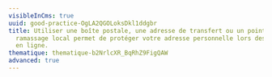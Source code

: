 ```yaml
---
visibleInCms: true
uuid: good-practice-OgLA2QGOLoksDkl1ddgbr
title: Utiliser une boîte postale, une adresse de transfert ou un point de
  ramassage local permet de protéger votre adresse personnelle lors des achats
  en ligne.
thematique: thematique-b2NrlcXR_BqRhZ9FigQAW
advanced: true
---
```

